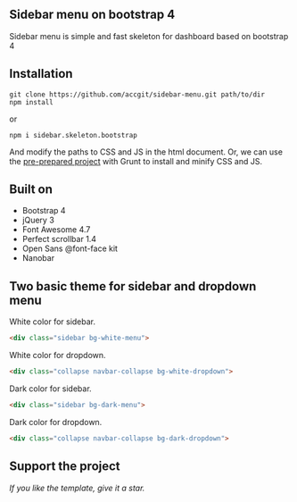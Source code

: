 
## Sidebar menu on bootstrap 4

Sidebar menu is simple and fast skeleton for dashboard based on bootstrap 4

## Installation

```
git clone https://github.com/accgit/sidebar-menu.git path/to/dir
npm install
```

or

```
npm i sidebar.skeleton.bootstrap
```

And modify the paths to CSS and JS in the html document. Or, we can use the
[pre-prepared project](https://github.com/accgit/sidebar-menu-project)
with Grunt to install and minify CSS and JS.

## Built on

- Bootstrap 4
- jQuery 3
- Font Awesome 4.7
- Perfect scrollbar 1.4
- Open Sans @font-face kit
- Nanobar

## Two basic theme for sidebar and dropdown menu

White color for sidebar.

```html
<div class="sidebar bg-white-menu">
```

White color for dropdown.

```html
<div class="collapse navbar-collapse bg-white-dropdown">
```

Dark color for sidebar.

```html
<div class="sidebar bg-dark-menu">
```

Dark color for dropdown.

```html
<div class="collapse navbar-collapse bg-dark-dropdown">
```

## Support the project

*If you like the template, give it a star.*
